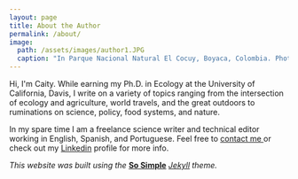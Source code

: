 ```yaml
---
layout: page
title: About the Author
permalink: /about/
image:
  path: /assets/images/author1.JPG
  caption: "In Parque Nacional Natural El Cocuy, Boyaca, Colombia. Photo: C. Peterson"
---
```

Hi, I'm Caity. While earning my Ph.D. in Ecology at the University of California, Davis, I write on a variety of topics ranging from the intersection of ecology and agriculture, world travels, and the great outdoors to ruminations on science, policy, food systems, and nature.

In my spare time I am a freelance science writer and technical editor working in English, Spanish, and Portuguese. Feel free to [contact me ](mailto:ca.peterson32@gmail.com) or check out my [Linkedin](https://www.linkedin.com/in/caityp/) profile for more info.

*This website was built using the* **[So Simple](https://github.com/mmistakes/so-simple-theme)** *[Jekyll](https://jekyllrb.com/) theme.*
